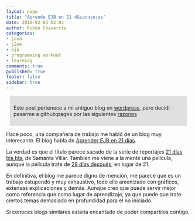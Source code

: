 ```yaml
---
layout: page
title: "Aprende EJB en 21 d&iacute;as"
date: 2010-02-03 02:03
author: Rubén Chavarría
categories: 
- java
- j2ee
- ejb
- programming workout
- learning
comments: true
published: true
footer: false
sidebar: true
---
```


<div style="margin:2%; padding:2%; background-color:#E0E0E0; ">
  <p>Este post pertenece a mi antiguo blog en <a href="http://rchavarria.wordpress.com">wordpress</a>, pero decidí pasarme a github:pages por las siguientes <a href="/blog/2012/12/03/por-que-cambie-mi-blog-en-wordpress-com">razones</a></p>
</div>

Hace poco, una compañera de trabajo me habló de un blog muy interesante. El blog habla de <a href="http://ejbvn.wordpress.com/">Aprender EJB en 21 días</a>.

<!-- more -->

La verdad es que el título parece sacado de la serie de reportajes <a href="http://www.cuatro.com/21-dias/">21 días bla bla</a>, de Samanta Villar. También me viene a la mente una película, aunque la película trate de <a href="http://es.wikipedia.org/wiki/28_Days_Later">28 días después</a>, en lugar de 21.

En definitiva, el blog me parece digno de mención, me parece que es un trabajo estupendo y muy exhaustivo, todo ello amenizado con gráficos, extensas explicaciones y demás. Aunque creo que puede servir mejor como referencia que como lugar de aprendizaje, ya que puede que trate ciertos temas demasiado en profundidad para el no iniciado.

Si conoces blogs similares estaría encantado de poder compartilos contigo.
